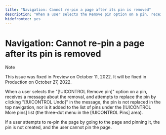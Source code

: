 ```yaml
---
title: "Navigation: Cannot re-pin a page after its pin is removed"
description: "When a user selects the Remove pin option on a pin, receives a message about the removal, and attempts to replace the pin by clicking Undo in the message, the pin is not replaced in the top navigation, nor is it added to the list of pins under the More pinslist (the three-dot menu in the Pins) area.If a user attempts to re-pin the page by going to the page and pinning it, the pin is not created, and the user cannot pin the page."
hidefromtoc: yes
---
```


# Navigation: Cannot re-pin a page after its pin is removed

>[!NOTE]
>
>This issue was fixed in Preview on October 11, 2022. It will be fixed in Production on October 27, 2022.

When a user selects the "[!UICONTROL Remove pin]" option on a pin, receives a message about the removal, and attempts to replace the pin by clicking "[!UICONTROL Undo]" in the message, the pin is not replaced in the top navigation, nor is it added to the list of pins under the [!UICONTROL More pins] list (the three-dot menu in the [!UICONTROL Pins] area).

If a user attempts to re-pin the page by going to the page and pinning it, the pin is not created, and the user cannot pin the page.

